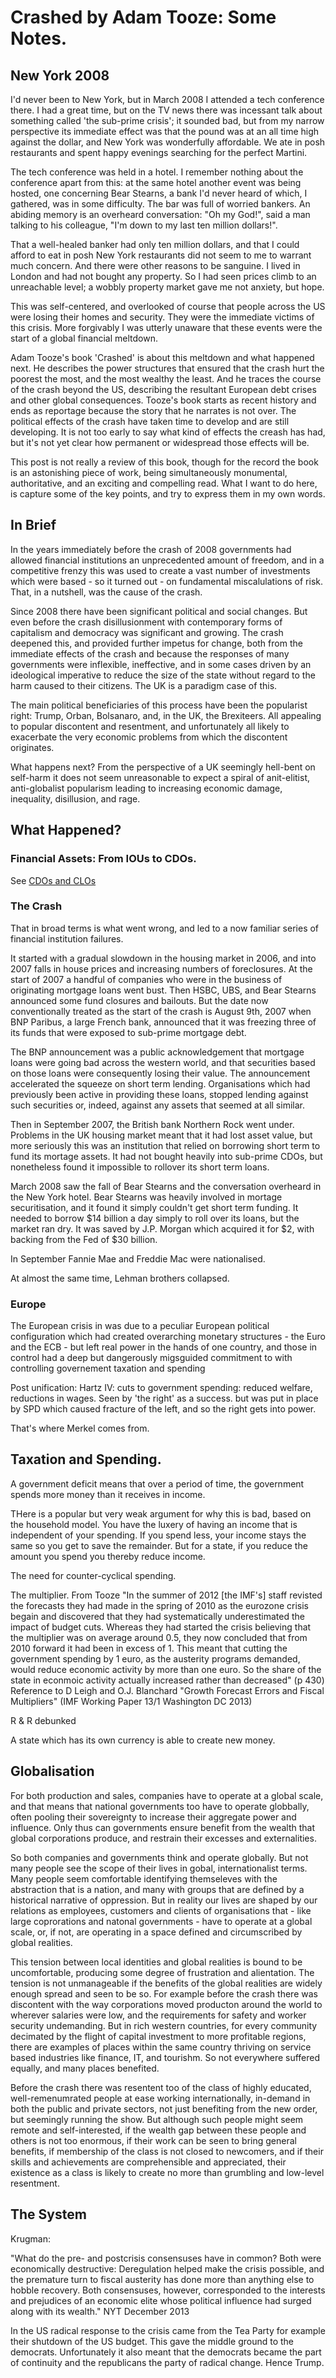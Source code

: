 # Crashed by Adam Tooze: Some Notes.


## New York 2008

I'd never been to New York, but in March 2008 I attended a tech conference there.  I had a great time, but on the TV news there was incessant talk about something called 'the sub-prime crisis'; it sounded bad, but from my narrow perspective its  immediate effect  was that the pound was at an all time high against the dollar, and New York was wonderfully affordable. We ate in posh restaurants and spent happy evenings searching for the perfect Martini. 

The tech conference was held in a hotel. I remember nothing about the conference apart from this: at the same hotel another event was being hosted, one concerning Bear Stearns, a bank I'd never heard of which, I gathered, was in some difficulty. The bar was full of worried bankers. An abiding memory is an overheard conversation:  "Oh my God!", said a man talking to his colleague,  "I'm down to my last ten million dollars!".

That a well-healed banker had only ten million dollars, and that I could afford to eat in posh New York restaurants did not seem to me to warrant much concern. And there were other reasons to be sanguine. I lived in London and had not bought any property. So I had seen  prices climb to an unreachable level; a wobbly property market gave me not anxiety, but hope.

This was self-centered, and overlooked of course that people across the US were losing their homes and security. They were the immediate victims of this crisis. More forgivably I was utterly unaware that these events were the start of a global financial meltdown. 

Adam Tooze's book 'Crashed' is about this meltdown and what happened next. He  describes the power structures that ensured that the crash hurt the poorest the most, and the most wealthy the least. And he traces the course of the crash beyond the US, describing the resultant European debt crises and other global consequences. Tooze's book starts as recent history and ends as reportage because the story that he narrates is not over. The political effects of the crash have taken time to develop and are still developing. It is not too early to say what kind of effects the creash has had, but it's not yet clear how permanent or widespread those effects will be. 

This post is not really a review of this book, though for the record the book is an astonishing piece of work, being simultaneously monumental, authoritative, and an exciting and compelling read. What I want to do here, is capture some of the key points, and try to express them in my own words. 

## In Brief 

In the years immediately before the crash of 2008 governments had allowed financial institutions an unprecedented amount of freedom, and in a competitive frenzy this was used to create a vast number of investments which were based - so it turned out - on fundamental miscalulations of risk. That, in a nutshell, was the cause of the crash.

Since 2008 there have been significant political and social changes. But even before the crash disillusionment with contemporary forms of capitalism and democracy was significant and growing. The crash deepened this, and provided further impetus for change, both from the immediate effects of the crash and because the responses of many governments were inflexible, ineffective, and in some cases driven by an ideological imperative to reduce the size of the state without regard to the harm caused to their citizens. The UK is a paradigm case of this.

The main political beneficiaries of this process have been the popularist right: Trump, Orban, Bolsanaro, and, in the UK, the Brexiteers. All appealing to popular discontent and resentment, and unfortunately all likely to exacerbate the very economic problems from which the discontent originates. 

What happens next? From the perspective of a UK seemingly hell-bent on self-harm it does not seem unreasonable to expect  a spiral of anit-elitist, anti-globalist popularism leading to increasing economic damage, inequality, disillusion, and rage.  

## What Happened? 

### Financial Assets: From IOUs to CDOs.

See [CDOs and CLOs](cdos-and-clos.md)

### The Crash

That in broad terms is what went wrong, and led to a now familiar series of financial institution failures. 

It started with a gradual slowdown in the housing market in 2006, and into 2007 falls in house prices and increasing numbers of foreclosures. At the start of 2007 a handful of companies who were in the business of originating mortgage loans went bust. Then HSBC, UBS, and Bear Stearns announced some fund closures and bailouts. But the date now conventionally treated as the start of the crash is August 9th, 2007 when BNP Paribus, a large French bank, announced that it was freezing three of its funds that were exposed to sub-prime mortgage debt. 

The BNP announcement was a public acknowledgement that mortgage loans were going bad across the western world, and that securities based on those loans were consequently losing their value. The announcement accelerated the squeeze on short term lending. Organisations which had previously been active in providing these loans, stopped lending against such securities or, indeed, against any assets that seemed at all similar. 

Then in September 2007, the British bank Northern Rock went under.  Problems in the UK housing market meant that it had lost asset value, but more seriously this was an institution that relied on borrowing short term to fund its mortage assets. It had not bought heavily into sub-prime CDOs, but nonetheless found it impossible to rollover its short term loans. 

March 2008 saw the fall of Bear Stearns and the conversation overheard in the New York hotel. Bear Stearns was heavily involved in mortage securitisation, and it found it simply couldn't get short term funding. It needed to borrow $14 billion a day simply to roll over its loans, but the market ran dry. It was saved by J.P. Morgan which acquired it for $2, with backing from the Fed of $30 billion. 

In September Fannie Mae and Freddie Mac were nationalised. 

At almost the same time, Lehman brothers collapsed.

### Europe

The European crisis in  was due to a peculiar European political configuration which had created overarching monetary structures - the Euro and the ECB - but left real power in the hands of one country, and those in control had a deep but dangerously migsguided commitment to with controlling governement taxation and spending

Post unification: Hartz IV: cuts to government spending: reduced welfare, reductions in wages. Seen by 'the right' as a success. but was put in place by SPD which caused fracture of the left, and so the right gets into power. 

That's where Merkel comes from. 




## Taxation and Spending. 


A government deficit means that over a period of time, the government spends more money than it receives in income. 

THere is a popular but very weak argument for why this is bad, based on the household model. You have the luxery of having an income that is independent of your spending. If you spend less, your income stays the same so you get to save the remainder. But for a state, if you reduce the amount you spend you thereby reduce income. 

The need for counter-cyclical spending. 

The multiplier. From Tooze "In the summer of 2012 [the IMF's] staff revisted the forecasts they had made in the spring of 2010 as the eurozone crisis begain and discovered that they had systematically underestimated the impact of budget cuts. Whereas they had started the crisis believing that the multiplier was on average around 0.5, they now concluded that from 2010 forward it had been in excess of 1. This meant that cutting the government spending by 1 euro, as the austerity programs demanded, would reduce economic activity by more than one euro. So the share of the state in econmoic activity actually increased rather than decreased" (p 430) Reference to D Leigh and O.J. Blanchard "Growth Forecast Errors and Fiscal Multipliers" (IMF Working Paper 13/1 Washington DC 2013)

R & R debunked


A state which has its own currency is able to create new money. 


## Globalisation

For both production and sales, companies have to operate at a global scale, and that means that national governments too have to operate globbally, often pooling their sovereignty to increase their aggregate power and influence. Only thus can governments ensure benefit from the wealth that global corporations produce, and restrain their excesses and externalities. 

So both companies and governments think and operate globally. But not many people see the scope of their lives in gobal, internationalist terms. Many people seem comfortable identifying themseleves with the abstraction that is a nation, and many with groups that are defined by a historical narrative of oppression. But in reality our lives are shaped by our relations as employees, customers and clients of organisations that - like large coprorations and natonal governments -  have to operate  at a global scale, or, if not, are operating in a space defined and circumscribed by global realities.

This tension between local identities and global realities is bound to be uncomfortable, producing some degree of frustration and alientation. The tension is not unmanageable if the benefits of the global realities are widely enough spread and seen to be so. For example before the crash there was discontent with the way corporations moved producton around the world to wherever salaries were low, and the requirements for safety and worker security undemanding. But in rich western countries, for every community decimated by the flight of capital investment to more profitable regions, there are examples of places within the same country thriving on service based industries like finance, IT, and tourishm. So not everywhere suffered equally, and many places benefited. 

Before the crash there was resentent too of the class of highly educated, well-remenumrated people at ease working internationally, in-demand in both the public and private sectors, not just benefiting from the new order, but seemingly running the show. But although such people might seem remote and self-interested, if the wealth gap between these people and others is not too enormous, if their work can be seen to bring general benefits, if membership of the class is not closed to newcomers, and if their skills and achievements are comprehensible and appreciated, their existence as a class is likely to create no more than grumbling and low-level resentment.  


## The System

Krugman:

"What do the pre- and postcrisis consensuses have in common? Both were economically destructive: Deregulation helped make the crisis possible, and the premature turn to fiscal austerity has done more than anything else to hobble recovery. Both consensuses, however, corresponded to the interests and prejudices of an economic elite whose political influence had surged along with its wealth." NYT December 2013


In the US radical response to the crisis came from the Tea Party for example their shutdown of the US budget. This gave the middle ground to the democrats. Unfortunately it also meant that the democrats became the part of continuity and the republicans the party of radical change. Hence Trump. 

